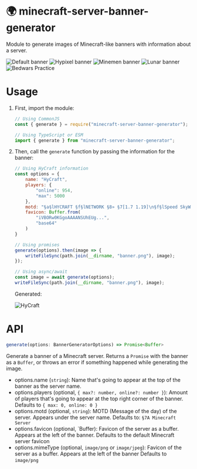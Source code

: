 # 🌍 minecraft-server-banner-generator

Module to generate images of Minecraft-like banners with information about a server.

![Default banner](https://i.imgur.com/Cbk0Ibi.png)
![Hypixel banner](https://i.imgur.com/p0kIk1m.png)
![Minemen banner](https://i.imgur.com/wrKmMmg.png)
![Lunar banner](https://i.imgur.com/lWEmKP1.png)
![Bedwars Practice](https://i.imgur.com/gwODaCc.png)

# Usage

1. First, import the module:

    ```js
    // Using CommonJS
    const { generate } = require("minecraft-server-banner-generator");

    // Using TypeScript or ESM
    import { generate } from "minecraft-server-banner-generator";
    ```

2. Then, call the `generate` function by passing the information for the banner:

    ```js
    // Using HyCraft information
    const options = {
        name: "HyCraft",
        players: {
            "online": 954,
            "max": 5000
        },
        motd: "§a§lHYCRAFT §f§lNETWORK §8» §7[1.7 1.19]\n§f§lSpeed SkyWars §8▸ §6¡Nuevo modo de SkyWars!§r",
        favicon: Buffer.from(
            "iVBORw0KGgoAAAANSUhEUg...",
            "base64"
        )
    }

    // Using promises
    generate(options).then(image => {
        writeFileSync(path.join(__dirname, "banner.png"), image);
    });

    // Using async/await
    const image = await generate(options);
    writeFileSync(path.join(__dirname, "banner.png"), image);
    ```
    Generated:
    
    ![HyCraft](https://i.imgur.com/GJCSlmo.png)
# API

```ts
generate(options: BannerGeneratorOptions) => Promise<Buffer>
```
Generate a banner of a Minecraft server. Returns a `Promise` with the banner as a `Buffer`, or throws an error if something happened while generating the image.

- options.name (`string`): Name that's going to appear at the top of the banner as the server name.
- options.players (optional, `{ max?: number, online?: number }`): Amount of players that's going to appear at the top right corner of the banner. Defaults to `{ max: 0, online: 0 }`
- options.motd (optional, `string`): MOTD (Message of the day) of the server. Appears under the server name. Defaults to: `§7A Minecraft Server`
- options.favicon (optional, `Buffer): Favicon of the server as a buffer. Appears at the left of the banner. Defaults to the default Minecraft server favicon
- options.mimeType (optional, `image/png` or `image/jpeg`): Favicon of the server as a buffer. Appears at the left of the banner Defaults to `image/png`